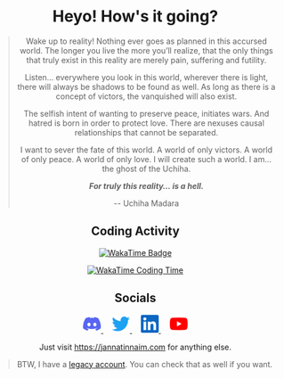 <div align="center">

# Heyo! How's it going?

> Wake up to reality! Nothing ever goes as planned in this accursed world. The
> longer you live the more you’ll realize, that the only things that truly exist
> in this reality are merely pain, suffering and futility.
>
> Listen… everywhere you look in this world, wherever there is light, there will
> always be shadows to be found as well. As long as there is a concept of
> victors, the vanquished will also exist.
>
> The selfish intent of wanting to preserve peace, initiates wars. And hatred is
> born in order to protect love. There are nexuses causal relationships that
> cannot be separated.
>
> I want to sever the fate of this world. A world of only victors. A world of
> only peace. A world of only love. I will create such a world. I am… the ghost
> of the Uchiha.
>
> **_For truly this reality… is a hell._**
>
> -- Uchiha Madara

## Coding Activity

[![WakaTime Badge](https://wakatime.com/badge/user/16f921d3-bae9-4c22-aba7-3f28247d6dba.svg?style=for-the-badge)](https://wakatime.com/jNaimXIII)

[![WakaTime Coding Time](https://github-readme-stats.vercel.app/api/wakatime?username=jNaimXIII&hide_title=true&theme=transparent&layout=compact&langs_count=12)](https://wakatime.com/jNaimXIII)

## Socials

<a  target="_blank" href="https://discord.gg/fNQ9EbhVPX">
    <img alt="Discord"src="docs/images/discord.svg" height="32" />
</a>
&nbsp; &nbsp;
<a  target="_blank" href="https://twitter.com/jNaimXIII">
    <img alt="Twitter"src="docs/images/twitter.svg" height="32" />
</a>
&nbsp; &nbsp;
<a target="_blank" href="https://linkedin.com/in/jNaimXIII">
    <img alt="LinkedIn" src="docs/images/linkedin.svg" height="32" />
</a>
&nbsp; &nbsp;
<a target="_blank" href="https://youtube.com/channel/UCov_vTQLbt22Cu1LH-ZRKyw">
    <img alt="YouTube" src="docs/images/youtube.svg" height="32" />
</a>

Just visit https://jannatinnaim.com for anything else.

</div>

> BTW, I have a [legacy account](https://github.com/JannatinNaim). You can check that as well if you want.
